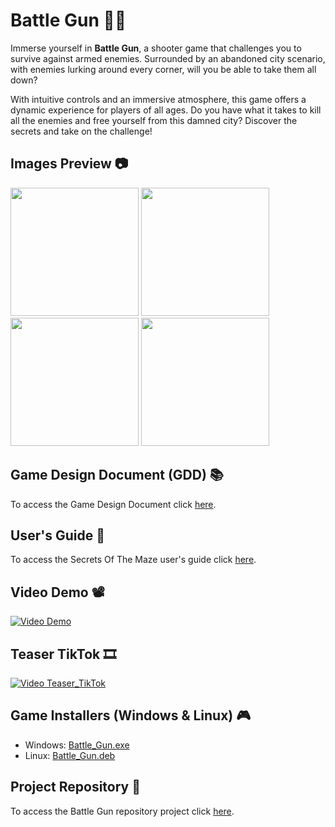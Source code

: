 # Battle Gun 🔫💥
Immerse yourself in **Battle Gun**, a shooter game that challenges you to survive against armed enemies. Surrounded by an abandoned city scenario, with enemies lurking around every corner, will you be able to take them all down?

With intuitive controls and an immersive atmosphere, this game offers a dynamic experience for players of all ages. Do you have what it takes to kill all the enemies and free yourself from this damned city? Discover the secrets and take on the challenge!

## Images Preview 📷
<div>
    <div>
        <img src="https://github.com/PolNie/Secrets-Of-The-Maze/blob/main/img/.png" width=auto height="205">
        <img src="https://github.com/PolNie/Secrets-Of-The-Maze/blob/main/img/.png" width=auto height="205">
        <img src="https://github.com/PolNie/Secrets-Of-The-Maze/blob/main/img/.png" width=auto height="205">
        <img src="https://github.com/PolNie/Secrets-Of-The-Maze/blob/main/img/.png" width=auto height="205">
    </div>
</div>

## Game Design Document (GDD) 📚
To access the Game Design Document click [here](https://docs.google.com/document/d/1S2x0769RUKKgoYsBhAJkZDPssDdg8__NdlXIfzj8py8/edit?usp=sharing).

## User's Guide 🦮
To access the Secrets Of The Maze user's guide click [here](link_users_guide).

## Video Demo 📽️
[![Video Demo](miniatura)](link_videoDemo)

## Teaser TikTok 🎞
[![Video Teaser_TikTok](miniatura)](link_videoTeaserTikTok)

## Game Installers (Windows & Linux) 🎮
- Windows: [Battle_Gun.exe](link_windows)
- Linux: [Battle_Gun.deb](link_linux)

## Project Repository 🔗
To access the Battle Gun repository project click [here](link_gitlab).
